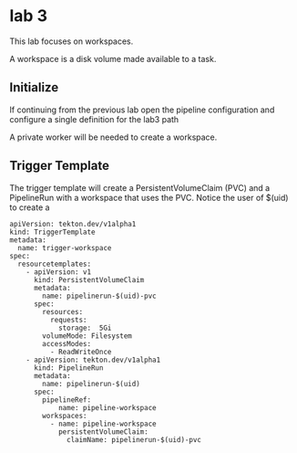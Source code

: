 # lab 3
This lab focuses on workspaces.

A workspace is a disk volume made available to a task.

## Initialize
If continuing from the previous lab open the pipeline configuration and configure a single definition for the lab3 path

A private worker will be needed to create a workspace.

## Trigger Template
The trigger template will create a PersistentVolumeClaim (PVC) and a PipelineRun with a workspace that uses the PVC.  Notice the user of $(uid) to create a 

```
apiVersion: tekton.dev/v1alpha1
kind: TriggerTemplate
metadata:
  name: trigger-workspace
spec:
  resourcetemplates:
    - apiVersion: v1
      kind: PersistentVolumeClaim
      metadata:
        name: pipelinerun-$(uid)-pvc
      spec:
        resources:
          requests:
            storage:  5Gi
        volumeMode: Filesystem
        accessModes:
          - ReadWriteOnce
    - apiVersion: tekton.dev/v1alpha1
      kind: PipelineRun
      metadata:
        name: pipelinerun-$(uid)
      spec:
        pipelineRef:
            name: pipeline-workspace
        workspaces:
          - name: pipeline-workspace
            persistentVolumeClaim:
              claimName: pipelinerun-$(uid)-pvc

```
